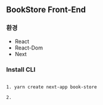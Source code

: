 ## BookStore Front-End 

### 환경
- React
- React-Dom
- Next

### Install CLI
```

1. yarn create next-app book-store

2. 
```